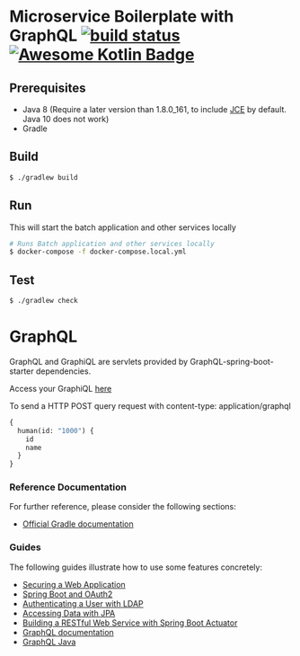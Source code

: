 # Microservice Boilerplate with GraphQL [![build status](https://travis-ci.org/Gabrieltay/microservice.svg?branch=master)](https://travis-ci.org/Gabrieltay/microservice) [![Awesome Kotlin Badge](https://kotlin.link/awesome-kotlin.svg)](https://github.com/KotlinBy/awesome-kotlin)

## Prerequisites
- Java 8 (Require a later version than 1.8.0_161, to include [JCE](https://www.oracle.com/technetwork/java/javase/downloads/jce-all-download-5170447.html) by default. Java 10 does not work)
- Gradle

## Build
```bash
$ ./gradlew build
```

## Run
This will start the batch application and other services locally
```bash
# Runs Batch application and other services locally
$ docker-compose -f docker-compose.local.yml
```

## Test
```bash
$ ./gradlew check
```


# GraphQL
GraphQL and GraphiQL are servlets provided by GraphQL-spring-boot-starter dependencies. 

Access your GraphiQL [here](http://localhost:8080/graphiql)

To send a HTTP POST query request with content-type: application/graphql
```graphql
{
  human(id: "1000") {
    id
    name
  }
}
```



### Reference Documentation
For further reference, please consider the following sections:

* [Official Gradle documentation](https://docs.gradle.org)

### Guides
The following guides illustrate how to use some features concretely:

* [Securing a Web Application](https://spring.io/guides/gs/securing-web/)
* [Spring Boot and OAuth2](https://spring.io/guides/tutorials/spring-boot-oauth2/)
* [Authenticating a User with LDAP](https://spring.io/guides/gs/authenticating-ldap/)
* [Accessing Data with JPA](https://spring.io/guides/gs/accessing-data-jpa/)
* [Building a RESTful Web Service with Spring Boot Actuator](https://spring.io/guides/gs/actuator-service/)
* [GraphQL documentation](https://graphql.org/)
* [GraphQL Java](https://www.graphql-java.com/)